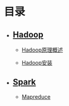 # 目录

- ## [Hadoop](https://github.com/luzhouxiaobai/Big-Data-Review/tree/master/Hadoop)

  - [Hadoop原理概述](https://github.com/luzhouxiaobai/Big-Data-Review/blob/master/Hadoop/Hadoop原理简述.md)

  - [Hadoop安装](https://github.com/luzhouxiaobai/Big-Data-Review/blob/master/Hadoop/Hadoop安装.md)

    

- ## [Spark](https://github.com/luzhouxiaobai/Big-Data-Review/tree/master/spark)
  - [Mapreduce](https://github.com/luzhouxiaobai/Big-Data-Review/tree/master/Hadoop/Mapreduce.md)


